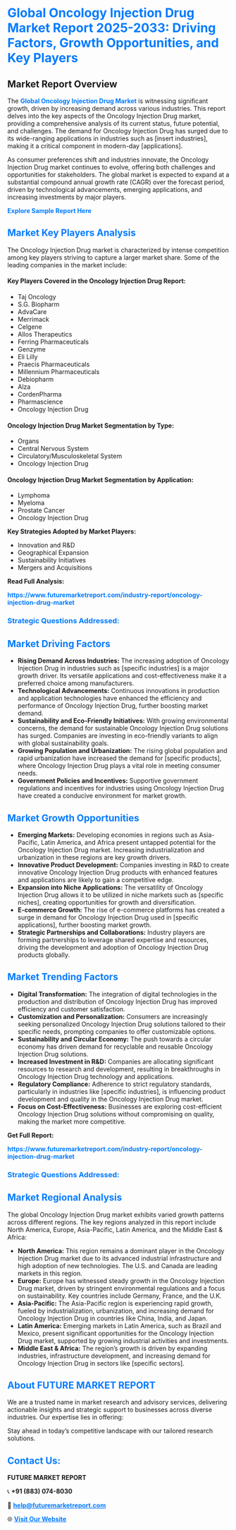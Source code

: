 <h1 style="color: #007BFF;">Global Oncology Injection Drug Market Report 2025-2033: Driving Factors, Growth Opportunities, and Key Players</h1>

<section id="overview">
<h2>Market Report Overview</h2>
<p>The <a href="https://www.futuremarketreport.com/industry-report/oncology-injection-drug-market" style="color: #007BFF; text-decoration: none;"><strong>Global Oncology Injection Drug Market</strong></a> is witnessing significant growth, driven by increasing demand across various industries. This report delves into the key aspects of the Oncology Injection Drug market, providing a comprehensive analysis of its current status, future potential, and challenges. The demand for Oncology Injection Drug has surged due to its wide-ranging applications in industries such as [insert industries], making it a critical component in modern-day [applications].</p>
<p>As consumer preferences shift and industries innovate, the Oncology Injection Drug market continues to evolve, offering both challenges and opportunities for stakeholders. The global market is expected to expand at a substantial compound annual growth rate (CAGR) over the forecast period, driven by technological advancements, emerging applications, and increasing investments by major players.</p>
</section>

<section id="overview">
<p><a href="https://www.futuremarketreport.com/request-sample/reportId=96998" style="color: #007BFF; text-decoration: none;"><strong>Explore Sample Report Here</strong></a></p>
</section>

<section id="key-players">
<h2 style="color: #007BFF;">Market Key Players Analysis</h2>
<p>The Oncology Injection Drug market is characterized by intense competition among key players striving to capture a larger market share. Some of the leading companies in the market include:</p>
<h4>Key Players Covered in the Oncology Injection Drug Report:</h4>
<ul><li>Taj Oncology</li><li>S.G. Biopharm</li><li>AdvaCare</li><li>Merrimack</li><li>Celgene</li><li>Allos Therapeutics</li><li>Ferring Pharmaceuticals</li><li>Genzyme</li><li>Eli Lilly</li><li>Praecis Pharmaceuticals</li><li>Millennium Pharmaceuticals</li><li>Debiopharm</li><li>Alza</li><li>CordenPharma</li><li>Pharmascience</li><li>Oncology Injection Drug</li></ul>
<h4>Oncology Injection Drug Market Segmentation by Type:</h4>
<ul><li>Organs</li><li>Central Nervous System</li><li>Circulatory/Musculoskeletal System</li><li>Oncology Injection Drug</li></ul>

<h4>Oncology Injection Drug Market Segmentation by Application:</h4>
<ul><li>Lymphoma</li><li>Myeloma</li><li>Prostate Cancer</li><li>Oncology Injection Drug</li></ul>
<p><strong>Key Strategies Adopted by Market Players:</strong></p>
<ul>
<li>Innovation and R&D</li>
<li>Geographical Expansion</li>
<li>Sustainability Initiatives</li>
<li>Mergers and Acquisitions</li>
</ul>
</section>

<section>
<p><strong>Read Full Analysis: </strong></p><a href="https://www.futuremarketreport.com/industry-report/oncology-injection-drug-market" style="color: #007BFF; text-decoration: none;"><strong>https://www.futuremarketreport.com/industry-report/oncology-injection-drug-market</strong></a>
<h3 style="color: #007BFF;">Strategic Questions Addressed:</h3>
</section>

<section id="driving-factors">
<h2 style="color: #007BFF;">Market Driving Factors</h2>
<ul>
<li><strong>Rising Demand Across Industries:</strong> The increasing adoption of Oncology Injection Drug in industries such as [specific industries] is a major growth driver. Its versatile applications and cost-effectiveness make it a preferred choice among manufacturers.</li>
<li><strong>Technological Advancements:</strong> Continuous innovations in production and application technologies have enhanced the efficiency and performance of Oncology Injection Drug, further boosting market demand.</li>
<li><strong>Sustainability and Eco-Friendly Initiatives:</strong> With growing environmental concerns, the demand for sustainable Oncology Injection Drug solutions has surged. Companies are investing in eco-friendly variants to align with global sustainability goals.</li>
<li><strong>Growing Population and Urbanization:</strong> The rising global population and rapid urbanization have increased the demand for [specific products], where Oncology Injection Drug plays a vital role in meeting consumer needs.</li>
<li><strong>Government Policies and Incentives:</strong> Supportive government regulations and incentives for industries using Oncology Injection Drug have created a conducive environment for market growth.</li>
</ul>
</section>

<section id="growth-opportunities">
<h2 style="color: #007BFF;">Market Growth Opportunities</h2>
<ul>
<li><strong>Emerging Markets:</strong> Developing economies in regions such as Asia-Pacific, Latin America, and Africa present untapped potential for the Oncology Injection Drug market. Increasing industrialization and urbanization in these regions are key growth drivers.</li>
<li><strong>Innovative Product Development:</strong> Companies investing in R&D to create innovative Oncology Injection Drug products with enhanced features and applications are likely to gain a competitive edge.</li>
<li><strong>Expansion into Niche Applications:</strong> The versatility of Oncology Injection Drug allows it to be utilized in niche markets such as [specific niches], creating opportunities for growth and diversification.</li>
<li><strong>E-commerce Growth:</strong> The rise of e-commerce platforms has created a surge in demand for Oncology Injection Drug used in [specific applications], further boosting market growth.</li>
<li><strong>Strategic Partnerships and Collaborations:</strong> Industry players are forming partnerships to leverage shared expertise and resources, driving the development and adoption of Oncology Injection Drug products globally.</li>
</ul>
</section>

<section id="trending-factors">
<h2 style="color: #007BFF;">Market Trending Factors</h2>
<ul>
<li><strong>Digital Transformation:</strong> The integration of digital technologies in the production and distribution of Oncology Injection Drug has improved efficiency and customer satisfaction.</li>
<li><strong>Customization and Personalization:</strong> Consumers are increasingly seeking personalized Oncology Injection Drug solutions tailored to their specific needs, prompting companies to offer customizable options.</li>
<li><strong>Sustainability and Circular Economy:</strong> The push towards a circular economy has driven demand for recyclable and reusable Oncology Injection Drug solutions.</li>
<li><strong>Increased Investment in R&D:</strong> Companies are allocating significant resources to research and development, resulting in breakthroughs in Oncology Injection Drug technology and applications.</li>
<li><strong>Regulatory Compliance:</strong> Adherence to strict regulatory standards, particularly in industries like [specific industries], is influencing product development and quality in the Oncology Injection Drug market.</li>
<li><strong>Focus on Cost-Effectiveness:</strong> Businesses are exploring cost-efficient Oncology Injection Drug solutions without compromising on quality, making the market more competitive.</li>
</ul>
</section>

<section>
<p><strong>Get Full Report: </strong></p><a href="https://www.futuremarketreport.com/industry-report/oncology-injection-drug-market" style="color: #007BFF; text-decoration: none;"><strong>https://www.futuremarketreport.com/industry-report/oncology-injection-drug-market</strong></a>
<h3 style="color: #007BFF;">Strategic Questions Addressed:</h3>
</section>


<section id="regional-analysis">
<h2 style="color: #007BFF;">Market Regional Analysis</h2>
<p>The global Oncology Injection Drug market exhibits varied growth patterns across different regions. The key regions analyzed in this report include North America, Europe, Asia-Pacific, Latin America, and the Middle East & Africa:</p>
<ul>
<li><strong>North America:</strong> This region remains a dominant player in the Oncology Injection Drug market due to its advanced industrial infrastructure and high adoption of new technologies. The U.S. and Canada are leading markets in this region.</li>
<li><strong>Europe:</strong> Europe has witnessed steady growth in the Oncology Injection Drug market, driven by stringent environmental regulations and a focus on sustainability. Key countries include Germany, France, and the U.K.</li>
<li><strong>Asia-Pacific:</strong> The Asia-Pacific region is experiencing rapid growth, fueled by industrialization, urbanization, and increasing demand for Oncology Injection Drug in countries like China, India, and Japan.</li>
<li><strong>Latin America:</strong> Emerging markets in Latin America, such as Brazil and Mexico, present significant opportunities for the Oncology Injection Drug market, supported by growing industrial activities and investments.</li>
<li><strong>Middle East & Africa:</strong> The region’s growth is driven by expanding industries, infrastructure development, and increasing demand for Oncology Injection Drug in sectors like [specific sectors].</li>
</ul>
</section>

<footer>
<h2 style="color: #007BFF;">About FUTURE MARKET REPORT</h2>
<p>We are a trusted name in market research and advisory services, delivering actionable insights and strategic support to businesses across diverse industries. Our expertise lies in offering:</p>

<p>Stay ahead in today’s competitive landscape with our tailored research solutions.</p>

<h2 style="color: #007BFF;">Contact Us:</h2>
<p><strong>FUTURE MARKET REPORT</strong></p>
<p>📞 <strong>+91 (883) 074-8030</strong></p>
<p>📧 <strong><a href="mailto:help@futuremarketreport.com" style="color: #007BFF;">help@futuremarketreport.com</a></strong></p>
<p>🌐 <strong><a href="https://www.futuremarketreport.com/" style="color: #007BFF;">Visit Our Website</a></strong></p>
</footer>